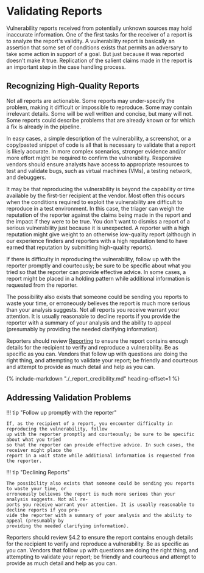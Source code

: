 # Validating Reports

Vulnerability reports received from potentially unknown sources may hold
inaccurate information. One of the first tasks for the receiver of a
report is to analyze the report's validity. A vulnerability report is
basically an assertion that some set of conditions exists that permits
an adversary to take some action in support of a goal. But just because
it was reported doesn't make it true. Replication of the salient claims
made in the report is an important step in the case handling process.

## Recognizing High-Quality Reports

Not all reports are actionable. Some reports may under-specify the
problem, making it difficult or impossible to reproduce. Some may
contain irrelevant details. Some will be well written and concise, but
many will not. Some reports could describe problems that are already
known or for which a fix is already in the pipeline.

In easy cases, a simple description of the vulnerability, a screenshot,
or a copy/pasted snippet of code is all that is necessary to validate
that a report is likely accurate. In more complex scenarios, stronger
evidence and/or more effort might be required to confirm the
vulnerability. Responsive vendors should ensure analysts have access to
appropriate resources to test and validate bugs, such as virtual
machines (VMs), a testing network, and debuggers.

It may be that reproducing the vulnerability is beyond the capability or
time available by the first-tier recipient at the vendor. Most often
this occurs when the conditions required to exploit the vulnerability
are difficult to reproduce in a test environment. In this case, the
triager can weigh the reputation of the reporter against the claims
being made in the report and the impact if they were to be true. You
don't want to dismiss a report of a serious vulnerability just because
it is unexpected. A reporter with a high reputation might give weight to
an otherwise low-quality report (although in our experience finders and
reporters with a high reputation tend to have earned that reputation by
submitting high-quality reports).

If there is difficulty in reproducing the vulnerability, follow up with
the reporter promptly and courteously; be sure to be specific about what
you tried so that the reporter can provide effective advice. In some
cases, a report might be placed in a holding pattern while additional
information is requested from the reporter.

The possibility also exists that someone could be sending you reports to
waste your time, or erroneously believes the report is much more serious
than your analysis suggests. Not all reports you receive warrant your
attention. It is usually reasonable to decline reports if you provide
the reporter with a summary of your analysis and the ability to appeal
(presumably by providing the needed clarifying information).

Reporters should review [Reporting](reporting.md) to
ensure the report contains enough details for the recipient to verify
and reproduce a vulnerability. Be as specific as you can. Vendors that
follow up with questions are doing the right thing, and attempting to
validate your report; be friendly and courteous and attempt to provide
as much detail and help as you can.

{% include-markdown "./_report_credibility.md" heading-offset=1 %}

## Addressing Validation Problems

!!! tip "Follow up promptly with the reporter"

    If, as the recipient of a report, you encounter difficulty in reproducing the vulnerability, follow
    up with the reporter promptly and courteously; be sure to be specific about what you tried
    so that the reporter can provide effective advice. In such cases, the receiver might place the
    report in a wait state while additional information is requested from the reporter.

!!! tip "Declining Reports"

    The possibility also exists that someone could be sending you reports to waste your time, or
    erroneously believes the report is much more serious than your analysis suggests. Not all re-
    ports you receive warrant your attention. It is usually reasonable to decline reports if you pro-
    vide the reporter with a summary of your analysis and the ability to appeal (presumably by
    providing the needed clarifying information).

Reporters should review §4.2 to ensure the report contains enough details for the recipient to
verify and reproduce a vulnerability. Be as specific as you can. Vendors that follow up with
questions are doing the right thing, and attempting to validate your report; be friendly and
courteous and attempt to provide as much detail and help as you can.
